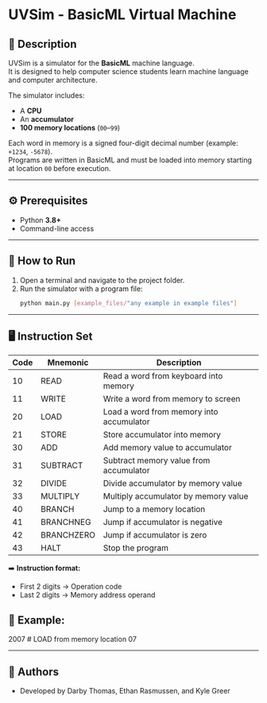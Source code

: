 # UVSim - BasicML Virtual Machine

## 📖 Description
UVSim is a simulator for the **BasicML** machine language.  
It is designed to help computer science students learn machine language and computer architecture.  

The simulator includes:
- A **CPU**
- An **accumulator**
- **100 memory locations** (`00`–`99`)

Each word in memory is a signed four-digit decimal number (example: `+1234`, `-5678`).  
Programs are written in BasicML and must be loaded into memory starting at location `00` before execution.

---

## ⚙️ Prerequisites
- Python **3.8+**
- Command-line access

---

## 🚀 How to Run
1. Open a terminal and navigate to the project folder.  
2. Run the simulator with a program file:  
   ```bash
   python main.py [example_files/"any example in example files"]

---

## 🖥 Instruction Set

| Code | Mnemonic    | Description |
|------|-------------|-------------|
| 10   | READ        | Read a word from keyboard into memory |
| 11   | WRITE       | Write a word from memory to screen |
| 20   | LOAD        | Load a word from memory into accumulator |
| 21   | STORE       | Store accumulator into memory |
| 30   | ADD         | Add memory value to accumulator |
| 31   | SUBTRACT    | Subtract memory value from accumulator |
| 32   | DIVIDE      | Divide accumulator by memory value |
| 33   | MULTIPLY    | Multiply accumulator by memory value |
| 40   | BRANCH      | Jump to a memory location |
| 41   | BRANCHNEG   | Jump if accumulator is negative |
| 42   | BRANCHZERO  | Jump if accumulator is zero |
| 43   | HALT        | Stop the program |

➡️ **Instruction format:**  
- First 2 digits → Operation code  
- Last 2 digits → Memory address operand

## 📝 Example:
2007   # LOAD from memory location 07

---

## 👤 Authors
- Developed by Darby Thomas, Ethan Rasmussen, and Kyle Greer